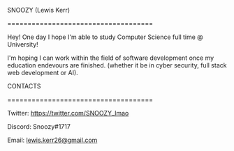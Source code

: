 SNOOZY
(Lewis Kerr)

====================================

Hey! One day I hope I'm able
to study Computer Science full
time @ University!

I'm hoping I can work within
the field of software development
once my education endevours 
are finished. (whether it be
in cyber security, full stack
web development or AI).


CONTACTS

====================================

Twitter: https://twitter.com/SNOOZY_lmao

Discord: Snoozy#1717

Email: lewis.kerr26@gmail.com
